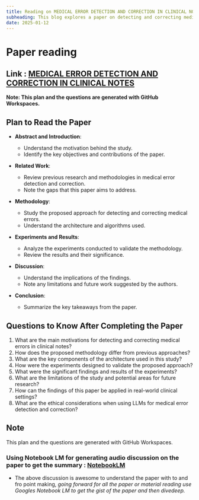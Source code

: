```yaml
---
title: Reading on MEDICAL ERROR DETECTION AND CORRECTION IN CLINICAL NOTES 
subheading: This blog explores a paper on detecting and correcting medical errors in clinical notes using Large Language Models (LLMs)
date: 2025-01-12
---
```


# Paper reading

## Link : [MEDICAL ERROR DETECTION AND CORRECTION IN CLINICAL NOTES](https://github.com/dinesh-coderepo/blogsite/blob/main/src/blog_posts/medical_llms/MEDEC-%20A%20BENCHMARK%20FOR%20MEDICAL%20ERROR%20DETECTION%20AND%20CORRECTION%20IN%20CLINICAL%20NOTES.pdf)

**Note: This plan and the questions are generated with GitHub Workspaces.**


## Plan to Read the Paper

- **Abstract and Introduction**:
    - Understand the motivation behind the study.
    - Identify the key objectives and contributions of the paper.

- **Related Work**:
    - Review previous research and methodologies in medical error detection and correction.
    - Note the gaps that this paper aims to address.

- **Methodology**:
    - Study the proposed approach for detecting and correcting medical errors.
    - Understand the architecture and algorithms used.

- **Experiments and Results**:
    - Analyze the experiments conducted to validate the methodology.
    - Review the results and their significance.

- **Discussion**:
    - Understand the implications of the findings.
    - Note any limitations and future work suggested by the authors.

- **Conclusion**:
    - Summarize the key takeaways from the paper.

## Questions to Know After Completing the Paper

1. What are the main motivations for detecting and correcting medical errors in clinical notes?
2. How does the proposed methodology differ from previous approaches?
3. What are the key components of the architecture used in this study?
4. How were the experiments designed to validate the proposed approach?
5. What were the significant findings and results of the experiments?
6. What are the limitations of the study and potential areas for future research?
7. How can the findings of this paper be applied in real-world clinical settings?
8. What are the ethical considerations when using LLMs for medical error detection and correction?

## Note
This plan and the questions are generated with GitHub Workspaces.

### Using Notebook LM for generating audio discussion on the paper to get the summary : [NotebookLM](https://notebooklm.google.com/notebook/a066cf7e-e61d-49bc-9e47-c8636c17ba65/audio)

- The above discussion is awesome to understand the paper with to and fro point making, *going forward for all the paper or material reading use Googles Notebook LM to get the gist of the paper and then divedeep.*


